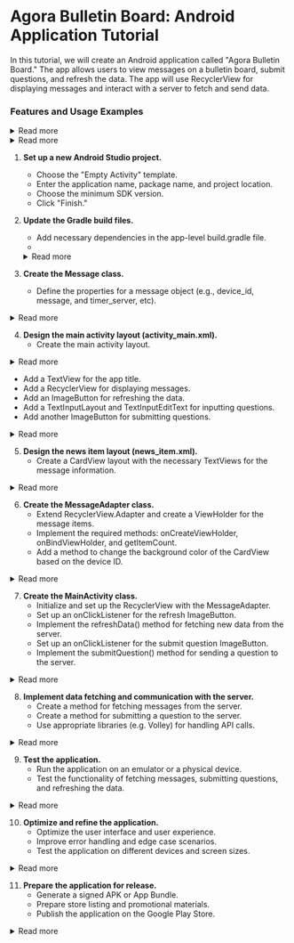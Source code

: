 # Agora Bulletin Board: Android Application Tutorial
In this tutorial, we will create an Android application called "Agora Bulletin Board." The app allows users to view messages on a bulletin board, submit questions, and refresh the data. 
The app will use RecyclerView for displaying messages and interact with a server to fetch and send data.


### Features and Usage Examples

<details>
     <summary>Read more</summary>

1. **Fetching messages:**
    - The app fetches messages from the server and displays them in a list format. Users can view the messages as they scroll through the list.
    - Example: When the app starts, it fetches the latest messages from the server and displays them in the RecyclerView.

2. **Submitting questions:**
    - Users can submit questions to the server by typing their question in the provided input field and tapping the send button.
    - Example: A user types "What is the capital of France?" in the input field and taps the send button. The question is then sent to the server and added to the message list.

3. **Refreshing data:**
    - Users can manually refresh the message list by tapping the refresh button. The app will fetch the latest messages from the server and update the list.
    - Example: After submitting a question, the user taps the refresh button, and the app fetches the updated list of messages, including the user's question and any new messages from other users.

4. **Displaying teacher's message:**
    - When a user submits a question, they receive a response message from the teacher, which is displayed as a toast.
    - Example: After submitting a question, the user receives a toast notification saying, "Teacher's message: Thanks for your question! The capital of France is Paris."

5. **Device ID and time:**
    - The app retrieves the user's device ID and the current time on the device, which are sent as part of the question submission process.
    - Example: When the user submits a question, the app sends their device ID and the current time along with their question to the server.

6. **Permissions and device compatibility:**
    - The app handles runtime permissions and adjusts its behavior based on the user's Android version to ensure compatibility with different devices.
    - Example: If the user's device is running Android Q or later, the app retrieves the device ID using the Settings.Secure method. Otherwise, it requests the READ_PHONE_STATE permission and retrieves the device ID from the TelephonyManager.

</details>

<details>
     <summary>Read more</summary>

### Limitations and Improvements

1. **Real-time updates:**
    - The current implementation requires manual refreshing to fetch new messages. Implementing real-time updates using technologies like WebSockets or Firebase Realtime Database would improve the user experience.

2. **Offline functionality:**
    - The application currently relies on internet connectivity. Implementing local caching and offline support will allow users to view messages and interact with the app even without an internet connection.

3. **User authentication and security:**
    - There is no user authentication or account system in place, which could lead to security and privacy issues. Implementing user authentication using social logins or email and password will improve the security and personalization of the app.

4. **Theming and customization:**
    - The current user interface is quite basic. Improving the visual design, adding theming options, and allowing users to customize their experience would make the app more engaging.

5. **Error handling and user feedback:**
    - Enhance error handling to provide users with more helpful feedback in case of failures. Implement loading indicators to inform users about ongoing network operations.

6. **Accessibility and localization:**
    - Improve accessibility by adding support for screen readers and other assistive technologies. Localize the app to support multiple languages and regions, making it more inclusive.

7. **Performance optimization:**
    - Optimize the app for better performance by reducing memory usage, optimizing images, and minimizing the APK size.

8. **Additional features:**
    - Consider adding more features to the app, such as support for rich media, message reactions, or a search functionality to help users find specific messages more easily.

</details>

1. **Set up a new Android Studio project.**
    - Choose the "Empty Activity" template.
    - Enter the application name, package name, and project location.
    - Choose the minimum SDK version.
    - Click "Finish."

2. **Update the Gradle build files.**
    - Add necessary dependencies in the app-level build.gradle file.
    - 
   <details>
     <summary>Read more</summary>
   
   dependencies {
       implementation 'androidx.appcompat:appcompat:1.6.1'
       implementation 'com.google.android.material:material:1.8.0'
       implementation 'androidx.constraintlayout:constraintlayout:2.1.4'
       implementation 'androidx.recyclerview:recyclerview:1.2.1'
       implementation 'androidx.cardview:cardview:1.0.0'
       implementation 'com.android.volley:volley:1.2.1'
       implementation 'com.google.code.gson:gson:2.10.1'
   
       testImplementation 'junit:junit:4.13.2'
       androidTestImplementation 'androidx.test.ext:junit:1.1.5'
       androidTestImplementation 'androidx.test.espresso:espresso-core:3.5.1'
   }
   
   These dependencies include the necessary libraries for the user interface (AppCompat, Material, ConstraintLayout, RecyclerView, and CardView) as well as libraries for handling API calls (Volley) and JSON parsing (Gson). The test dependencies are also included for running tests in your application.
   
   </details>

3. **Create the Message class.**
    - Define the properties for a message object (e.g., device_id, message, and timer_server, etc).

<details>
  <summary>Read more</summary>

```java
package mg.x261.mybulletinboard;

public class Message {
    private String device_id;
    private String ip_location;
    private String timer_device;
    private String timer_server;
    private String message;

    public String getDeviceId() {
        return device_id;
    }

    public void setDeviceId(String device_id) {
        this.device_id = device_id;
    }

    public String getIpLocation() {
        return ip_location;
    }

    public void setIpLocation(String ip_location) {
        this.ip_location = ip_location;
    }

    public String getTimerDevice() {
        return timer_device;
    }

    public void setTimerDevice(String timer_device) {
        this.timer_device = timer_device;
    }

    public String getTimerServer() {
        return timer_server;
    }

    public void setTimerServer(String timer_server) {
        this.timer_server = timer_server;
    }

    public String getMessage() {
        return message;
    }

    public void setMessage(String message) {
        this.message = message;
    }
}

```

</details>

4. **Design the main activity layout (activity_main.xml).**
    - Create the main activity layout.

<details>
  <summary>Read more</summary>

</details>

  - Add a TextView for the app title.
  - Add a RecyclerView for displaying messages.
  - Add an ImageButton for refreshing the data.
  - Add a TextInputLayout and TextInputEditText for inputting questions.
  - Add another ImageButton for submitting questions.

<details>
  <summary>Read more</summary>


1. **LinearLayout (Parent)**: It is the parent container with a vertical orientation that holds all the child views.

2. **RelativeLayout**: This layout holds the title of the app and the refresh button, allowing them to be positioned relative to each other.

   - **TextView (tv_bulletin_board_title)**: Displays the title "Agora - Bulletin Board" and is centered horizontally in the RelativeLayout.

   - **ImageButton (btn_refresh_data)**: Displays the refresh icon and is positioned at the right end of the RelativeLayout. It's used to refresh and fetch new data when pressed.

3. **RecyclerView (rv_news_items)**: Displays a list of news items fetched from the server. It uses the `news_item` layout for each item.

4. **LinearLayout**: A horizontal LinearLayout that contains the TextInputLayout for entering questions and the FrameLayout for holding the ProgressBar and ImageButton.

   - **TextInputLayout (til_ask_question)**: Wraps the TextInputEditText and provides a hint "Ask a question" to guide the user. Users can enter their questions here.

      - **TextInputEditText (et_ask_question)**: EditText where users input their questions.

   - **FrameLayout**: Holds the ProgressBar and ImageButton, allowing them to overlap.

      - **ProgressBar (progress_bar)**: Displays a progress spinner while the app is submitting the user's question to the server. It's initially set to "gone" because it should only be visible when the app is waiting for a response from the server.

      - **ImageButton (btn_submit_question)**: Positioned over the ProgressBar and used to submit the user's question when pressed. When the button is pressed, the ProgressBar will become visible, indicating that the app is waiting for a response from the server.


```xml

<?xml version="1.0" encoding="utf-8"?>
<LinearLayout xmlns:android="http://schemas.android.com/apk/res/android"
    xmlns:app="http://schemas.android.com/apk/res-auto"
    xmlns:tools="http://schemas.android.com/tools"
    android:layout_width="match_parent"
    android:layout_height="match_parent"
    android:orientation="vertical"
    tools:context=".MainActivity">

    <RelativeLayout
        android:layout_width="match_parent"
        android:layout_height="wrap_content"
        android:padding="16dp">

        <TextView
            android:id="@+id/tv_bulletin_board_title"
            android:layout_width="wrap_content"
            android:layout_height="wrap_content"
            android:layout_centerHorizontal="true"
            android:text="Agora - Bulletin Board"
            android:textSize="24sp"
            android:textStyle="bold" />

        <ImageButton
            android:id="@+id/btn_refresh_data"
            android:layout_width="25dp"
            android:layout_height="25dp"
            android:scaleType="fitXY"
            android:layout_alignParentEnd="true"
            android:layout_centerVertical="true"
            android:background="@android:color/transparent"
            android:src="@drawable/refresh" />

    </RelativeLayout>

    <androidx.recyclerview.widget.RecyclerView
        android:id="@+id/rv_news_items"
        android:layout_width="match_parent"
        android:layout_height="0dp"
        android:layout_marginTop="16dp"
        android:layout_weight="1"
        tools:listitem="@layout/news_item" />

    <LinearLayout
        android:layout_width="match_parent"
        android:layout_height="wrap_content"
        android:orientation="horizontal">

        <com.google.android.material.textfield.TextInputLayout
            android:id="@+id/til_ask_question"
            android:layout_width="0dp"
            android:layout_height="wrap_content"
            android:paddingEnd="8dp"
            android:paddingStart="8dp"
            android:layout_weight="1">

            <com.google.android.material.textfield.TextInputEditText
                android:id="@+id/et_ask_question"
                android:layout_width="match_parent"
                android:layout_height="wrap_content"
                android:hint="Ask a question" />
        </com.google.android.material.textfield.TextInputLayout>

        <FrameLayout
            android:layout_width="50dp"
            android:layout_height="50dp"
            android:layout_marginBottom="8dp">

            <ProgressBar
                android:id="@+id/progress_bar"
                style="?android:attr/progressBarStyle"
                android:layout_width="wrap_content"
                android:layout_height="wrap_content"
                android:layout_gravity="center"
                android:visibility="gone" />

            <ImageButton
                android:id="@+id/btn_submit_question"
                android:layout_width="40dp"
                android:layout_height="45dp"
                android:background="@android:color/transparent"
                android:rotation="-10"
                android:scaleType="fitCenter"
                android:src="@drawable/sent" />
        </FrameLayout>

    </LinearLayout>

</LinearLayout>

```

</details>

5. **Design the news item layout (news_item.xml).**
    - Create a CardView layout with the necessary TextViews for the message information.

<details>
  <summary>Read more</summary>


1. **CardView**: A container that provides a material card appearance, with rounded corners and elevation. It serves as the main container for the news item.

2. **LinearLayout (Parent)**: The parent container within the CardView with a vertical orientation, holding all child views.

3. **LinearLayout**: A horizontal LinearLayout that contains the TextView for the news title and the TextView for the timestamp.

   - **TextView (tv_news_title)**: Displays the news title or the device ID in the news item, depending on the data. The text is styled as bold and has a size of 14sp. It has an ellipsize attribute set to "end" and maxLines set to 1, which ensures that the text does not wrap to the next line and gets truncated if it is too long.

   - **TextView (tv_timestamp)**: Displays the timestamp for the news item. The text size is set to 12sp and has a darker gray color.

4. **TextView (tv_news_content)**: Displays the news content or the message associated with the news item. The text is styled with a black color and a size of 16sp. It is placed below the LinearLayout containing the news title and timestamp with a top margin of 8dp.


```xml

<?xml version="1.0" encoding="utf-8"?>
<androidx.cardview.widget.CardView xmlns:android="http://schemas.android.com/apk/res/android"
    xmlns:app="http://schemas.android.com/apk/res-auto"
    android:layout_width="match_parent"
    android:layout_height="wrap_content"
    android:layout_marginTop="8dp"
    android:layout_marginBottom="8dp"
    android:layout_marginStart="16dp"
    android:id="@+id/card_view"
    android:layout_marginEnd="16dp"
    app:cardCornerRadius="12dp"
    app:cardElevation="1dp">
    <LinearLayout
        android:layout_width="match_parent"
        android:layout_height="wrap_content"
        android:orientation="vertical"
        android:paddingStart="16dp"
        android:paddingEnd="16dp"
        android:paddingTop="8dp"
        android:paddingBottom="8dp">

        <LinearLayout
            android:layout_width="match_parent"
            android:layout_height="wrap_content"
            android:orientation="horizontal">

            <TextView
                android:id="@+id/tv_news_title"
                android:layout_width="0dp"
                android:layout_height="wrap_content"
                android:layout_weight="1"
                android:text="News Title"
                android:textColor="@android:color/darker_gray"
                android:textSize="14sp"
                android:textStyle="bold"
                android:ellipsize="end"
                android:maxLines="1" />

            <TextView
                android:id="@+id/tv_timestamp"
                android:layout_width="wrap_content"
                android:layout_height="wrap_content"
                android:text="Timestamp"
                android:textColor="@android:color/darker_gray"
                android:textSize="12sp" />

        </LinearLayout>

        <TextView
            android:id="@+id/tv_news_content"
            android:layout_width="match_parent"
            android:layout_height="wrap_content"
            android:layout_marginTop="8dp"
            android:text="News content goes here..."
            android:textColor="@android:color/black"
            android:textSize="16sp" />

    </LinearLayout>

</androidx.cardview.widget.CardView>

```

</details>


6. **Create the MessageAdapter class.**
    - Extend RecyclerView.Adapter and create a ViewHolder for the message items.
    - Implement the required methods: onCreateViewHolder, onBindViewHolder, and getItemCount.
    - Add a method to change the background color of the CardView based on the device ID.

<details>
  <summary>Read more</summary>

```java

package mg.x261.mybulletinboard;

import android.content.Context;
import android.graphics.Color;
import android.view.LayoutInflater;
import android.view.View;
import android.view.ViewGroup;
import android.widget.TextView;

import androidx.annotation.NonNull;
import androidx.cardview.widget.CardView;
import androidx.recyclerview.widget.RecyclerView;

import java.text.SimpleDateFormat;
import java.util.Date;
import java.util.List;

/**
 * MessageAdapter is a custom RecyclerView adapter for displaying messages in a list.
 */
public class MessageAdapter extends RecyclerView.Adapter<MessageAdapter.MessageViewHolder> {
    private List<Message> messageList;
    private LayoutInflater layoutInflater;
    private static String userId;

    /**
     * Constructs a new MessageAdapter with a list of messages, a context, and the user's device ID.
     *
     * @param messageList List of messages to display.
     * @param context     Context in which the adapter is used.
     * @param userId      Device ID of the user.
     */
    public MessageAdapter(List<Message> messageList, Context context, String userId) {
        this.messageList = messageList;
        this.layoutInflater = LayoutInflater.from(context);
        this.userId = userId;
    }

    @NonNull
    @Override
    public MessageViewHolder onCreateViewHolder(@NonNull ViewGroup parent, int viewType) {
        View itemView = layoutInflater.inflate(R.layout.news_item, parent, false);
        return new MessageViewHolder(itemView);
    }

    @Override
    public void onBindViewHolder(@NonNull MessageViewHolder holder, int position) {
        Message currentMessage = messageList.get(position);
        holder.bind(currentMessage);
    }

    @Override
    public int getItemCount() {
        return messageList.size();
    }

    /**
     * MessageViewHolder is a custom ViewHolder for displaying messages.
     */
    static class MessageViewHolder extends RecyclerView.ViewHolder {
        TextView textViewNewsTitle;
        TextView textViewNewsContent;
        TextView textViewTimestamp;
        CardView cardView;

        public MessageViewHolder(@NonNull View itemView) {
            super(itemView);
            textViewNewsTitle = itemView.findViewById(R.id.tv_news_title);
            textViewNewsContent = itemView.findViewById(R.id.tv_news_content);
            textViewTimestamp = itemView.findViewById(R.id.tv_timestamp);
            cardView = itemView.findViewById(R.id.card_view);
        }

        /**
         * Binds a message to the ViewHolder and updates the UI accordingly.
         *
         * @param message The message to bind.
         */
        void bind(Message message) {
            String deviceId = message.getDeviceId();

            // Change the color of the card to light grey if the device ID is the same as the user ID
            if (userId.equals(deviceId)) {
                cardView.setCardBackgroundColor(Color.parseColor("#D3D3D3")); // Light grey color
            } else {
                cardView.setCardBackgroundColor(Color.WHITE); // Reset to white color for other cards
            }

            // Shorten the device ID for display if it is longer than 4 characters
            if (deviceId.length() > 4) {
                String shortenedDeviceId = deviceId.substring(0, 2) + "###" + deviceId.substring(deviceId.length() - 3);
                textViewNewsTitle.setText(shortenedDeviceId);
            } else {
                textViewNewsTitle.setText(deviceId);
            }

            textViewNewsContent.setText(message.getMessage());

            long timestamp = Long.parseLong(message.getTimerServer()) * 1000L; // Assuming the timer server value is in seconds
            Date date = new Date(timestamp);

            SimpleDateFormat dateFormat = new SimpleDateFormat("dd-MM-yyyy");
            String formattedDate = dateFormat.format(date);

            Date currentDate = new Date();
            String formattedCurrentDate = dateFormat.format(currentDate);

            // Format the timestamp differently depending on whether the message was sent today
           if (formattedDate.equals(formattedCurrentDate)) {
              SimpleDateFormat timeFormat = new SimpleDateFormat("HH:mm:ss");
              String formattedTime = timeFormat.format(date);
              textViewTimestamp.setText("Today, " + formattedTime);
           } else {
              SimpleDateFormat dateTimeFormat = new SimpleDateFormat("dd-MM-yyyy HH:mm:ss");
              String formattedDateTime = dateTimeFormat.format(date);
              textViewTimestamp.setText(formattedDateTime);
           }

        }
    }
}


```


</details>


7. **Create the MainActivity class.**
    - Initialize and set up the RecyclerView with the MessageAdapter.
    - Set up an onClickListener for the refresh ImageButton.
    - Implement the refreshData() method for fetching new data from the server.
    - Set up an onClickListener for the submit question ImageButton.
    - Implement the submitQuestion() method for sending a question to the server.

<details>
  <summary>Read more</summary>


- `onCreate(Bundle savedInstanceState)`: The main entry point of the activity. It initializes views, sets up the RecyclerView and its adapter, loads data from the server, sets up click listeners for the Send and Refresh buttons, and handles button animations.

- `sendMessage(final String message)`: Sends a message to the server using a POST request. It shows a ProgressBar while sending the request, and parses the response using Gson. It also clears the input field, shows the teacher's message, and reloads data from the server after a short delay.

- `getDeviceTime()`: Returns the device time in seconds.

- `getDeviceId()`: Gets the device ID based on the Android version. For Android Q and above, it uses `Settings.Secure.ANDROID_ID`, otherwise, it uses the `TelephonyManager.getDeviceId()` method.

- `onRequestPermissionsResult(int requestCode, @NonNull String[] permissions, @NonNull int[] grantResults)`: Handles the result of a permission request. It checks if the permission is granted or denied, and updates the `deviceId` variable accordingly.

- `loadDataFromServer()`: Loads data from the server using a GET request, parses the response using Gson, and updates the RecyclerView adapter with the new data. It also scrolls to the last item in the RecyclerView.

- `scrollToLastItem()`: Scrolls to the last item in the RecyclerView.

- `hideKeyboard(View view)`: Hides the keyboard after an input field loses focus.

- The `URL_POST_DATA` endpoint (https://studio.mg/api-bulletin-board/post_data.php) returns a JSON object with the following structure: 
```json 
{
    "status": "<string>", // Either "success" or "error"
    "message": "<string>", // A descriptive message about the result of the operation
    "teacher_message": "<string>" // The message from the teacher (only provided if the status is "success")
}
 
```

- The `URL_GET_DATA` endpoint (https://studio.mg/api-bulletin-board/get_data.php) returns a JSON object with the following structure:

```json
{
    "status": "<string>", // Either "success" or "error"
    "message": "<string>", // A descriptive message about the result of the operation
    "messages": [
        {
            "id": "<string>", // The unique ID of the message
            "device_id": "<string>", // The device ID associated with the message
            "ip_location": "<string>", // The IP location of the device
            "timer_device": "<string>", // The device time when the message was created
            "timer_server": "<string>", // The server time when the message was created
            "message": "<string>" // The content of the message
        },
        ...
    ]
}

```

The `status` field indicates whether the operation was successful or not. If successful, the `messages` field contains an array of message objects, each having the fields id, `device_id`, `ip_location`, `timer_device`, `timer_server`, and `message`. The message field provides a descriptive message about the result of the operation, such as an error message in case of failure or a success message.




```java
package mg.x261.mybulletinboard;

import androidx.annotation.NonNull;
import androidx.appcompat.app.AppCompatActivity;
import androidx.core.app.ActivityCompat;
import androidx.recyclerview.widget.LinearLayoutManager;
import androidx.recyclerview.widget.RecyclerView;

import android.animation.ObjectAnimator;
import android.content.Context;
import android.content.pm.PackageManager;
import android.os.Build;
import android.os.Bundle;
import android.os.Handler;
import android.provider.Settings;
import android.telephony.TelephonyManager;
import android.util.Log;
import android.view.View;
import android.view.animation.AccelerateInterpolator;
import android.view.inputmethod.InputMethodManager;
import android.widget.Button;
import android.widget.EditText;
import android.widget.ImageButton;
import android.widget.ProgressBar;
import android.widget.Toast;

import com.android.volley.Request;
import com.android.volley.RequestQueue;
import com.android.volley.Response;
import com.android.volley.VolleyError;
import com.android.volley.toolbox.StringRequest;
import com.android.volley.toolbox.Volley;
import com.google.android.material.textfield.TextInputEditText;
import com.google.gson.Gson;
import com.google.gson.reflect.TypeToken;

import java.lang.reflect.Type;
import java.util.ArrayList;
import java.util.HashMap;
import java.util.List;
import java.util.Map;

/**
 * Main activity for the MyBulletinBoard app.
 */
public class MainActivity extends AppCompatActivity {

    TextInputEditText etMessage;
    ImageButton btnSend;
    ProgressBar progressBar;
    private List<Message> messageList;
    private MessageAdapter messageAdapter;
    String deviceId;
    private ImageButton btnRefreshData;

    String URL_POST_DATA = "https://studio.mg/api-bulletin-board/post_data.php";
    String URL_GET_DATA = "https://studio.mg/api-bulletin-board/get_data.php";

    @Override
    protected void onCreate(Bundle savedInstanceState) {
        super.onCreate(savedInstanceState);
        setContentView(R.layout.activity_main);

        progressBar = findViewById(R.id.progress_bar);

        // Initialize the message list and message adapter with the device ID
        messageList = new ArrayList<>();
        messageAdapter = new MessageAdapter(messageList, this, getDeviceId());

        // Set up the RecyclerView and its adapter
        RecyclerView recyclerView = findViewById(R.id.rv_news_items);
        recyclerView.setLayoutManager(new LinearLayoutManager(this));
        recyclerView.setAdapter(messageAdapter);

        etMessage = findViewById(R.id.et_ask_question);
        btnSend = findViewById(R.id.btn_submit_question);

        // Load data from the server when the app starts
        loadDataFromServer();

        // Set up the send button click listener
        btnSend.setOnClickListener(new View.OnClickListener() {
            @Override
            public void onClick(View v) {
                String message = etMessage.getText().toString().trim();

                // Check if the message is not empty before sending
                if (!message.isEmpty()) {
                    sendMessage(message);
                    hideKeyboard(v); // Hide the keyboard
                } else {
                    Toast.makeText(MainActivity.this, "Please enter a message", Toast.LENGTH_SHORT).show();
                }
            }
        });

        // Set up the refresh button click listener
        btnRefreshData = findViewById(R.id.btn_refresh_data);
        btnRefreshData.setOnClickListener(new View.OnClickListener() {
            @Override
            public void onClick(View v) {
                loadDataFromServer();
                // Animate the refresh button
                ObjectAnimator animator = ObjectAnimator.ofFloat(btnRefreshData, "rotation", 0f, 360f);
                animator.setDuration(500);
                animator.setInterpolator(new AccelerateInterpolator());
                animator.start();
            }
        });
    }

    /**
     * Sends a message to the server.
     *
     * @param message The message to be sent.
     */
    private void sendMessage(final String message) {
        Log.d("SendMessage", "Message to be sent: " + message);
        progressBar.setVisibility(View.VISIBLE); // Show the ProgressBar
        btnSend.setEnabled(false); // Disable the button
        btnSend.setVisibility(View.GONE);

        StringRequest stringRequest = new StringRequest(Request.Method.POST, URL_POST_DATA,
                new Response.Listener<String>() {
                    @Override
                    public void onResponse(String response) {
                        Log.d("SendMessage", "Response from server: " + response);
                        progressBar.setVisibility(View.GONE); // Hide the ProgressBar
                        btnSend.setEnabled(true);
                        btnSend.setVisibility(View.VISIBLE);

                        // Parse the response using Gson
                        Gson gson = new Gson();
                        Type responseType = new TypeToken<PostResponseData>() {
                        }.getType();
                        PostResponseData responseData = gson.fromJson(response, responseType);

                        if (responseData != null && "success".equals(responseData.status)) {

                            etMessage.setText(""); // Clear the TextInputEditText
                            // Show the teacher's message
                            Toast.makeText(MainActivity.this, "Teacher's message: " + responseData.teacher_message, Toast.LENGTH_LONG).show();

                            // Add a delay before reloading the data
                            new Handler().postDelayed(new Runnable() {
                                @Override
                                public void run() {
                                    loadDataFromServer(); // Update the RecyclerView
                                }
                            }, 2000);
                        } else {
                            Toast.makeText(MainActivity.this, "Error: " + responseData.message, Toast.LENGTH_SHORT).show();
                        }
                    }
                },
                new Response.ErrorListener() {
                    @Override
                    public void onErrorResponse(VolleyError error) {
                        progressBar.setVisibility(View.GONE); // Hide the ProgressBar
                        btnSend.setEnabled(true); // Enable the button
                        btnSend.setVisibility(View.VISIBLE);
                        Toast.makeText(MainActivity.this, "Error: " + error.toString(), Toast.LENGTH_SHORT).show();
                    }
                }) {

            @Override
            protected Map<String, String> getParams() {
                Map<String, String> params = new HashMap<>();
                params.put("device_id", getDeviceId());
                params.put("ip_location", "YOUR_IP_LOCATION");
                params.put("timer_device", String.valueOf(getDeviceTime()));
                params.put("message", message);
                return params;
            }
        };

        RequestQueue requestQueue = Volley.newRequestQueue(this);
        stringRequest.setShouldCache(false);
        requestQueue.add(stringRequest);
    }

    public long getDeviceTime() {
        return System.currentTimeMillis() / 1000;
    }

    public String getDeviceId() {
        String deviceId = "";

        if (Build.VERSION.SDK_INT >= Build.VERSION_CODES.Q) {
            deviceId = Settings.Secure.getString(getContentResolver(), Settings.Secure.ANDROID_ID);
        } else {
            final TelephonyManager telephonyManager = (TelephonyManager) getSystemService(Context.TELEPHONY_SERVICE);
            if (ActivityCompat.checkSelfPermission(this, android.Manifest.permission.READ_PHONE_STATE) != PackageManager.PERMISSION_GRANTED) {
                // Request permission if not granted
                ActivityCompat.requestPermissions(this, new String[]{android.Manifest.permission.READ_PHONE_STATE}, 1);
            } else {
                deviceId = telephonyManager.getDeviceId();
            }
        }

        return deviceId;
    }

    @Override
    public void onRequestPermissionsResult(int requestCode, @NonNull String[] permissions, @NonNull int[] grantResults) {
        super.onRequestPermissionsResult(requestCode, permissions, grantResults);

        if (requestCode == 1) {
            if (grantResults.length > 0 && grantResults[0] == PackageManager.PERMISSION_GRANTED) {
                // Permission granted, get the device ID
                deviceId = getDeviceId();
                // Use the device ID as needed
            } else {
                // Permission denied, handle the situation
            }
        }
    }


    private void loadDataFromServer() {
        StringRequest stringRequest = new StringRequest(Request.Method.GET, URL_GET_DATA,
                new Response.Listener<String>() {
                    @Override
                    public void onResponse(String response) {
                        Log.d("LoadData", "Response from server: " + response);
                        // Parse the response using Gson
                        Gson gson = new Gson();
                        Type responseType = new TypeToken<ResponseData>() {
                        }.getType();
                        ResponseData responseData = gson.fromJson(response, responseType);

                        if (responseData != null && "success".equals(responseData.status)) {
                            // Update the RecyclerView adapter with new data
                            messageList.clear();
                            messageList.addAll(responseData.messages);
                            messageAdapter.notifyDataSetChanged();

                            // Scroll to the last item in the RecyclerView
                            scrollToLastItem();
                        } else {
                            Toast.makeText(MainActivity.this, "Error: " + responseData.message, Toast.LENGTH_SHORT).show();
                        }
                    }
                },
                new Response.ErrorListener() {
                    @Override
                    public void onErrorResponse(VolleyError error) {
                        Toast.makeText(MainActivity.this, "Error: " + error.toString(), Toast.LENGTH_SHORT).show();
                    }
                });

        RequestQueue requestQueue = Volley.newRequestQueue(this);
        stringRequest.setShouldCache(false);
        requestQueue.add(stringRequest);
    }


    // Add this new method
    private void scrollToLastItem() {
        RecyclerView recyclerView = findViewById(R.id.rv_news_items);
        LinearLayoutManager layoutManager = (LinearLayoutManager) recyclerView.getLayoutManager();
        if (layoutManager != null) {
            layoutManager.scrollToPosition(messageList.size() - 1);
        }
    }

    private void hideKeyboard(View view) {
        InputMethodManager inputMethodManager = (InputMethodManager) getSystemService(Context.INPUT_METHOD_SERVICE);
        inputMethodManager.hideSoftInputFromWindow(view.getWindowToken(), 0);
    }
}


```


</details>


8. **Implement data fetching and communication with the server.**
    - Create a method for fetching messages from the server.
    - Create a method for submitting a question to the server.
    - Use appropriate libraries (e.g. Volley) for handling API calls.

<details>
  <summary>Read more</summary>

The code for the data fetching and communication with the server is already available in 7. 
If we break it down, we have:

1. Add the Volley library dependency to your project's build.gradle file.
2. Create a method `loadDataFromServer` for fetching messages from the server:
    - Make a GET request to the `URL_GET_DATA` endpoint using `StringRequest`.
    - Parse the JSON response using Gson or another JSON parsing library.
    - Update the `messageList` and notify the adapter of the changes.
3. Create a method `sendMessage` for submitting a question to the server:
    - Make a POST request to the `URL_POST_DATA` endpoint using `StringRequest`.
    - Pass the required parameters in the `getParams` method.
    - Handle the response and update the UI accordingly.
4. Use the `loadDataFromServer` method to fetch messages when the app starts.
5. Use the `sendMessage` method to submit a question when the user clicks the send button.
6. Handle error cases and provide appropriate feedback to the user.

</details>



9. **Test the application.**
    - Run the application on an emulator or a physical device.
    - Test the functionality of fetching messages, submitting questions, and refreshing the data.

<details>
  <summary>Read more</summary>

To test the application, follow these steps:

1. Set up an Android emulator or connect a physical device to your development environment.
2. Build and run the application on the emulator or the device.
3. Check if the initial data is fetched and displayed correctly in the RecyclerView when the app starts.
4. Test the functionality of submitting a question:
    - Enter a message in the input field.
    - Click the send button and observe if the message is sent to the server.
    - Check if the UI updates correctly after sending the message (e.g. ProgressBar, clearing the input field, etc.).
    - Verify if the sent message appears in the RecyclerView after a short delay.
5. Test the functionality of refreshing the data:
    - Click the refresh button and observe if the data is re-fetched from the server.
    - Check if the RecyclerView updates correctly with the latest data.
6. Test edge cases and error handling, such as empty input, network issues, or server errors. Ensure the app provides appropriate feedback to the user in these cases.

</details>


10. **Optimize and refine the application.**
    - Optimize the user interface and user experience.
    - Improve error handling and edge case scenarios.
    - Test the application on different devices and screen sizes.

<details>
  <summary>Read more</summary>

To optimize and refine the application, consider the following steps:

1. Review and optimize the user interface:
    - Ensure the UI is visually appealing and adheres to Android design guidelines.
    - Make sure the UI elements are aligned, have appropriate margins and paddings, and use consistent styling.
    - Ensure the text is readable and the colors are well-contrasted.
2. Improve the user experience:
    - Add animations and transitions to enhance the overall experience.
    - Implement user-friendly error messages and feedback.
    - Consider adding features like swipe-to-refresh or pull-to-refresh for updating the data.
3. Enhance error handling and edge case scenarios:
    - Test the app in various network conditions, and handle connectivity issues gracefully.
    - Ensure the app handles server errors or unexpected responses correctly, and provides appropriate feedback to the user.
    - Test the app with a large number of messages or very long messages to check for performance issues or layout problems.
4. Test the application on different devices and screen sizes:
    - Use the Android emulator or physical devices with various screen sizes, resolutions, and Android versions to ensure compatibility.
    - Ensure that the layout is responsive and adapts well to different screen sizes and orientations.
    - Test the app on devices with different hardware configurations to ensure smooth performance.

</details>



11. **Prepare the application for release.**
    - Generate a signed APK or App Bundle.
    - Prepare store listing and promotional materials.
    - Publish the application on the Google Play Store.

<details>
  <summary>Read more</summary>

To prepare the application for release, follow these steps:

1. Generate a signed APK or App Bundle:
    - In Android Studio, select "Build" from the menu, and then choose "Generate Signed Bundle / APK."
    - Follow the prompts to create a new signing key or use an existing one.
    - Select the build variant (usually "release") and destination folder for the signed APK or App Bundle.
    - Click "Finish" to generate the signed APK or App Bundle.
2. Prepare store listing and promotional materials:
    - Write a compelling app title and description that clearly explains the app's purpose and features.
    - Create screenshots and promotional images that showcase the app's user interface and key features.
    - Record a video demonstrating the app's functionality, if desired.
    - Prepare a privacy policy, if required.
3. Publish the application on the Google Play Store:
    - Sign up for a Google Play Developer account, if you haven't already, and pay the one-time registration fee.
    - In the Google Play Console, create a new app listing and fill out the required information, such as app title, description, and category.
    - Upload the signed APK or App Bundle, and add the prepared screenshots, images, and video.
    - Provide any additional information, such as content rating and target audience.
    - Review and submit the app for review. Once approved, the app will be published on the Google Play Store.

</details>




